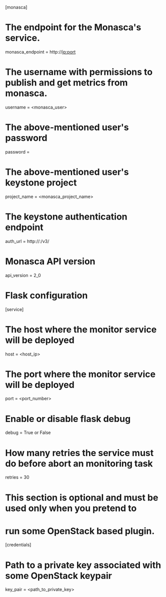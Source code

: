 [monasca]
# The endpoint for the Monasca's service.
monasca_endpoint = http://<ip:port>
# The username with permissions to publish and get metrics from monasca.
username = <monasca_user>
# The above-mentioned user's password
password = <password>
# The above-mentioned user's keystone project
project_name = <monasca_project_name>
# The keystone authentication endpoint
auth_url = http://<ip>:<port>/v3/
# Monasca API version
api_version = 2_0

# Flask configuration
[service]
# The host where the monitor service will be deployed
host = <host_ip>
# The port where the monitor service will be deployed
port = <port_number>
# Enable or disable flask debug
debug = True or False
# How many retries the service must do before abort an monitoring task
retries = 30

# This section is optional and must be used only when you pretend to
# run some OpenStack based plugin.
[credentials]
# Path to a private key associated with some OpenStack keypair
key_pair = <path_to_private_key>
